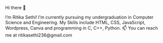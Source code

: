 Hi there 👋
<th>
I’m Ritika Sethi! I’m currently pursuing my undergraduation in Computer Science and Engineering. My Skills include HTML, CSS, JavaScript, Wordpress, Canva and programming in C, C++, Python.
📫 You can reach me at ritikasethi236@gmail.com

<!---
RitikaSethi236/RitikaSethi236 is a ✨ special ✨ repository because its `README.md` (this file) appears on your GitHub profile.
You can click the Preview link to take a look at your changes.
--->
